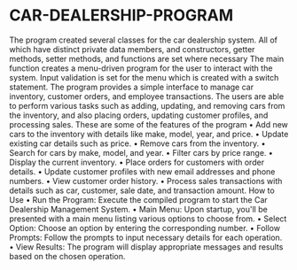 # CAR-DEALERSHIP-PROGRAM

The program created several classes for the car dealership system. All of which have distinct private data members, and constructors, getter methods, setter methods, and functions are set where necessary
The main function creates a menu-driven program for the user to interact with the system. Input validation is set for the menu which is created with a switch statement. The program provides a simple interface to manage car inventory, customer orders, and employee transactions. The users are able to perform various tasks such as adding, updating, and removing cars from the inventory, and also placing orders, updating customer profiles, and processing sales.
These are some of the features of the program
•	Add new cars to the inventory with details like make, model, year, and price.
•	Update existing car details such as price.
•	Remove cars from the inventory.
•	Search for cars by make, model, and year.
•	Filter cars by price range.
•	Display the current inventory.
•	Place orders for customers with order details.
•	Update customer profiles with new email addresses and phone numbers.
•	View customer order history.
•	Process sales transactions with details such as car, customer, sale date, and transaction amount.
How to Use
•	Run the Program: Execute the compiled program to start the Car Dealership Management System. 
•	Main Menu: Upon startup, you'll be presented with a main menu listing various options to choose from. 
•	Select Option: Choose an option by entering the corresponding number. 
•	Follow Prompts: Follow the prompts to input necessary details for each operation. 
•	View Results: The program will display appropriate messages and results based on the chosen operation.
